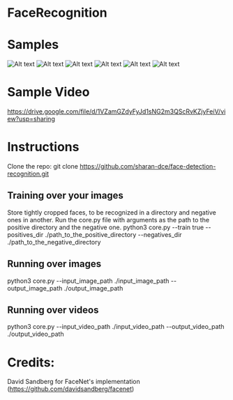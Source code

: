 # FaceRecognition

# Samples
![Alt text](https://github.com/sharan-dce/face-detection-recognition/blob/master/samples/test_image_1.jpg)
![Alt text](https://github.com/sharan-dce/face-detection-recognition/blob/master/samples/test_image_2.jpg)
![Alt text](https://github.com/sharan-dce/face-detection-recognition/blob/master/samples/test_image_3.jpg)
![Alt text](https://github.com/sharan-dce/face-detection-recognition/blob/master/samples/test_image_4.jpg)
![Alt text](https://github.com/sharan-dce/face-detection-recognition/blob/master/samples/test_image_5.jpg)
![Alt text](https://github.com/sharan-dce/face-detection-recognition/blob/master/samples/test_image_6.jpg)

# Sample Video
https://drive.google.com/file/d/1VZamGZdyFyJd1sNG2m3QScRvKZjyFeiV/view?usp=sharing

# Instructions
Clone the repo:
git clone https://github.com/sharan-dce/face-detection-recognition.git

## Training over your images
Store tightly cropped faces, to be recognized in a directory and negative ones in another.
Run the core.py file with arguments as the path to the positive directory and the negative one.
python3 core.py --train true --positives_dir ./path_to_the_positive_directory --negatives_dir ./path_to_the_negative_directory

## Running over images
python3 core.py --input_image_path ./input_image_path --output_image_path ./output_image_path

## Running over videos
python3 core.py --input_video_path ./input_video_path --output_video_path ./output_video_path

# Credits:
David Sandberg for FaceNet's implementation (https://github.com/davidsandberg/facenet)
